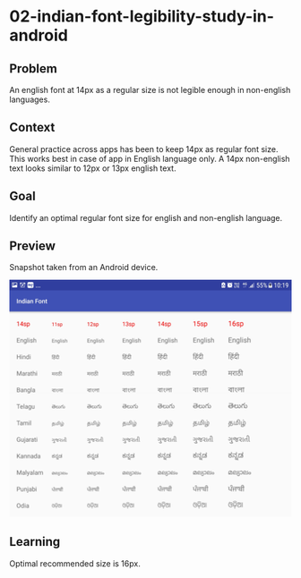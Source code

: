 # 02-indian-font-legibility-study-in-android

## Problem
An english font at 14px as a regular size is not legible enough in non-english languages.

## Context
General practice across apps has been to keep 14px as regular font size. This works best in case of app in English language only. A 14px non-english text looks similar to 12px or 13px english text.

## Goal
Identify an optimal regular font size for english and non-english language.

## Preview
Snapshot taken from an Android device.

<img src="https://github.com/uxgraphy/02-indian-font-legibility-study-in-android/blob/master/01-screenshot-display-all-fonts.jpg" alt="alt text" width="640" height="whatever">

## Learning
Optimal recommended size is 16px.

